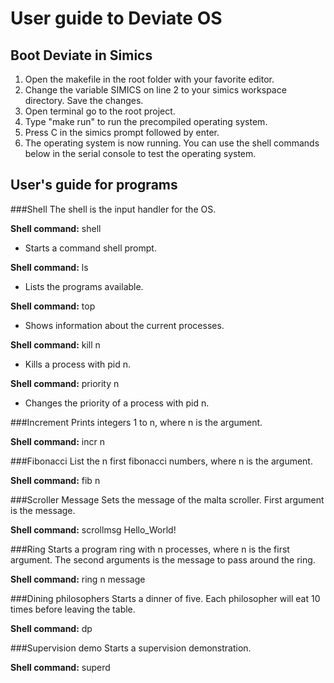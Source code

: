 # User guide to Deviate OS

## Boot Deviate in Simics

1. Open the makefile in the root folder with your favorite editor.
2. Change the variable SIMICS on line 2 to your simics workspace directory. Save the changes.
3. Open terminal go to the root project.
4. Type "make run" to run the precompiled operating system.
5. Press C in the simics prompt followed by enter.
6. The operating system is now running. You can use the shell commands below in the serial console to test the operating system.

## User's guide for programs

###Shell
The shell is the input handler for the OS.

__Shell command:__ shell
- Starts a command shell prompt.

__Shell command:__ ls
- Lists the programs available.

__Shell command:__ top
- Shows information about the current processes.

__Shell command:__ kill n
- Kills a process with pid n.

__Shell command:__ priority n
- Changes the priority of a process with pid n.

###Increment
Prints integers 1 to n, where n is the argument.

__Shell command:__ incr n

###Fibonacci
List the n first fibonacci numbers, where n is the argument.

__Shell command:__ fib n

###Scroller Message
Sets the message of the malta scroller. First argument is the message.

__Shell command:__ scrollmsg Hello_World!

###Ring
Starts a program ring with n processes, where n is the first argument. The
second arguments is the message to pass around the ring.

__Shell command:__ ring n message

###Dining philosophers
Starts a dinner of five. Each philosopher will eat 10 times before leaving the table.

__Shell command:__ dp

###Supervision demo
Starts a supervision demonstration.

__Shell command:__ superd
